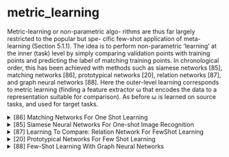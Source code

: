 # metric_learning

Metric-learning or non-parametric algo- rithms are thus far largely restricted to the popular but spe- cific few-shot application of meta-learning (Section 5.1.1). The idea is to perform non-parametric ‘learning’ at the inner (task) level by simply comparing validation points with training points and predicting the label of matching training points. In chronological order, this has been achieved with methods such as siamese networks [85], matching networks [86], prototypical networks [20], relation networks [87], and graph neural networks [88]. Here the outer-level learning corresponds to metric learning (finding a feature extractor ω that encodes the data to a representation suitable for comparison). As before ω is learned on source tasks, and used for target tasks.

<!-- REFERENCE -->


<details>
<summary>[86] Matching Networks For One Shot Learning</summary>
<br>
<!-- (matching_networks_for_one_shot_learning.md) -->

# matching_networks_for_one_shot_learning.md

<!-- REFERENCE -->


[Matching Networks For One Shot Learning](../papers/matching_networks_for_one_shot_learning.md)

</details>



<details>
<summary>[85] Siamese Neural Networks For One-shot Image Recognition</summary>
<br>
<!-- (siamese_neural_networks_for_one_shot_image_recognition.md) -->

# siamese_neural_networks_for_one_shot_image_recognition.md

<!-- REFERENCE -->


[Siamese Neural Networks For One-shot Image Recognition](../papers/siamese_neural_networks_for_one_shot_image_recognition.md)

</details>



<details>
<summary>[87] Learning To Compare: Relation Network For FewShot Learning</summary>
<br>
<!-- (learning_to_compare_relation_network_for_fewshot_learning.md) -->

# learning_to_compare_relation_network_for_fewshot_learning.md

<!-- REFERENCE -->


[Learning To Compare: Relation Network For FewShot Learning](../papers/learning_to_compare_relation_network_for_fewshot_learning.md)

</details>



<details>
<summary>[20] Prototypical Networks For Few Shot Learning</summary>
<br>
<!-- (prototypical_networks_for_few_shot_learning.md) -->

# prototypical_networks_for_few_shot_learning.md

<!-- REFERENCE -->


[Prototypical Networks For Few Shot Learning](../papers/prototypical_networks_for_few_shot_learning.md)

</details>



<details>
<summary>[88] Few-Shot Learning With Graph Neural Networks</summary>
<br>
<!-- (few_shot_learning_with_graph_neural_networks.md) -->

# few_shot_learning_with_graph_neural_networks.md

<!-- REFERENCE -->


[Few-Shot Learning With Graph Neural Networks](../papers/few_shot_learning_with_graph_neural_networks.md)

</details>

